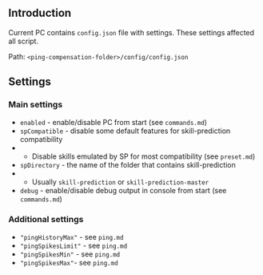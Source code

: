 ## Introduction

Current PC contains `config.json` file with settings. These settings affected all script.

Path: `<ping-compensation-folder>/config/config.json`

## Settings

### Main settings
* `enabled` - enable/disable PC from start (see `commands.md`)
* `spCompatible` - disable some default features for skill-prediction compatibility
* * Disable skills emulated by SP for most compatibility (see `preset.md`)
* `spDirectory` - the name of the folder that contains skill-prediction
* * Usually `skill-prediction` or `skill-prediction-master`
* `debug` - enable/disable debug output in console from start (see `commands.md`)

### Additional settings
*	`"pingHistoryMax"` - see `ping.md`
*	`"pingSpikesLimit"` - see `ping.md`
*	`"pingSpikesMin"` - see `ping.md`
*	`"pingSpikesMax"`- see `ping.md`
